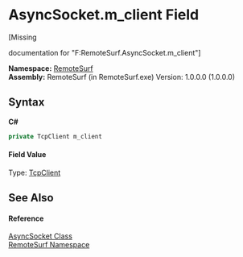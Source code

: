 # AsyncSocket.m_client Field
 

\[Missing <summary> documentation for "F:RemoteSurf.AsyncSocket.m_client"\]

**Namespace:**&nbsp;<a href="N_RemoteSurf">RemoteSurf</a><br />**Assembly:**&nbsp;RemoteSurf (in RemoteSurf.exe) Version: 1.0.0.0 (1.0.0.0)

## Syntax

**C#**<br />
``` C#
private TcpClient m_client
```


#### Field Value
Type: <a href="http://msdn2.microsoft.com/en-us/library/1612451t" target="_blank">TcpClient</a>

## See Also


#### Reference
<a href="T_RemoteSurf_AsyncSocket">AsyncSocket Class</a><br /><a href="N_RemoteSurf">RemoteSurf Namespace</a><br />